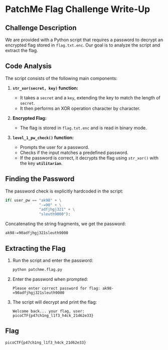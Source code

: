 # PatchMe Flag Challenge Write-Up

## Challenge Description
We are provided with a Python script that requires a password to decrypt an encrypted flag stored in `flag.txt.enc`. Our goal is to analyze the script and extract the flag.

## Code Analysis
The script consists of the following main components:

1. **`str_xor(secret, key)` function:**
   - It takes a `secret` and a `key`, extending the key to match the length of `secret`.
   - It then performs an XOR operation character by character.

2. **Encrypted Flag:**
   - The flag is stored in `flag.txt.enc` and is read in binary mode.

3. **`level_1_pw_check()` function:**
   - Prompts the user for a password.
   - Checks if the input matches a predefined password.
   - If the password is correct, it decrypts the flag using `str_xor()` with the key **`utilitarian`**.

## Finding the Password
The password check is explicitly hardcoded in the script:

```python
if( user_pw == "ak98" + \
               "-=90" + \
               "adfjhgj321" + \
               "sleuth9000"):
```

Concatenating the string fragments, we get the password:

```
ak98-=90adfjhgj321sleuth9000
```

## Extracting the Flag
1. Run the script and enter the password:
   
   ```bash
   python patchme.flag.py
   ```
   
2. Enter the password when prompted:
   
   ```
   Please enter correct password for flag: ak98-=90adfjhgj321sleuth9000
   ```

3. The script will decrypt and print the flag:
   
   ```
   Welcome back... your flag, user:
   picoCTF{p47ch1ng_l1f3_h4ck_21d62e33}
   ```

## Flag
```
picoCTF{p47ch1ng_l1f3_h4ck_21d62e33}
```



